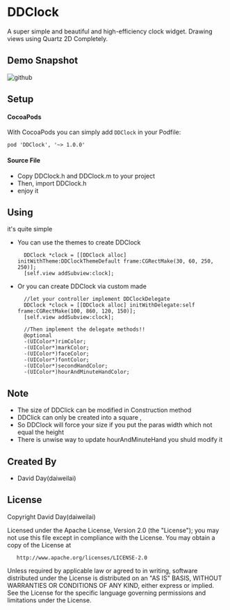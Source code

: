 DDClock
=================================
A super simple and beautiful and high-efficiency clock widget. Drawing views using Quartz 2D Completely.

Demo Snapshot  
----------------------------------- 
![github](https://github.com/daiweilai/DDClock/blob/master/DDClock2.gif "github")

Setup
----------------------------------- 
#### CocoaPods
With CocoaPods you can simply add `DDClock` in your Podfile:
```
pod 'DDClock', '~> 1.0.0'
```
#### Source File
* Copy DDClock.h and DDClock.m to your project
* Then, import DDClock.h
* enjoy it

Using
----------------------------------- 
it's quite simple 
* You can use the themes to create DDClock

		DDClock *clock = [[DDClock alloc] initWithTheme:DDClockThemeDefault frame:CGRectMake(30, 60, 250, 250)];
		[self.view addSubview:clock];

* Or you can create DDClock via custom made

		//let your controller implement DDClockDelegate
		DDClock *clock = [[DDClock alloc] initWithDelegate:self frame:CGRectMake(100, 860, 120, 150)];
		[self.view addSubview:clock];
		
		//Then implement the delegate methods!!
		@optional
		-(UIColor*)rimColor;
		-(UIColor*)markColor;
		-(UIColor*)faceColor;
		-(UIColor*)fontColor;
		-(UIColor*)secondHandColor;
		-(UIColor*)hourAndMinuteHandColor;

Note
----------------------------------- 
* The size of DDClick can be modified in Construction method
* DDClick can only be created into a square , 
* So DDClock will force your size if you put the paras width which not equal the height 
* There is unwise way to update hourAndMinuteHand you shuld modify it

Created By
------------
* David Day(daiweilai)

License  
----------------------------------- 
Copyright David Day(daiweilai)

   Licensed under the Apache License, Version 2.0 (the "License");
   you may not use this file except in compliance with the License.
   You may obtain a copy of the License at

       http://www.apache.org/licenses/LICENSE-2.0

   Unless required by applicable law or agreed to in writing, software
   distributed under the License is distributed on an "AS IS" BASIS,
   WITHOUT WARRANTIES OR CONDITIONS OF ANY KIND, either express or implied.
   See the License for the specific language governing permissions and
   limitations under the License.
